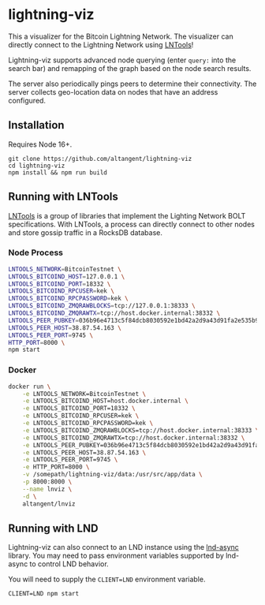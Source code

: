 # lightning-viz

This a visualizer for the Bitcoin Lightning Network. The visualizer can directly connect to the
Lightning Network using [LNTools](https://github.com/altangent/lntools)!

Lightning-viz supports advanced node querying (enter `query:` into the search bar) and remapping of the graph based on the node search results.

The server also periodically pings peers to determine their connectivity. The server collects geo-location data on nodes that have an address configured.

## Installation

Requires Node 16+.

```
git clone https://github.com/altangent/lightning-viz
cd lightning-viz
npm install && npm run build
```

## Running with LNTools

[LNTools](https://github.com/altangent/lntools) is a group of libraries that implement the
Lighting Network BOLT specifications. With LNTools, a process can directly connect to other
nodes and store gossip traffic in a RocksDB database.

### Node Process

```bash
LNTOOLS_NETWORK=BitcoinTestnet \
LNTOOLS_BITCOIND_HOST=127.0.0.1 \
LNTOOLS_BITCOIND_PORT=18332 \
LNTOOLS_BITCOIND_RPCUSER=kek \
LNTOOLS_BITCOIND_RPCPASSWORD=kek \
LNTOOLS_BITCOIND_ZMQRAWBLOCKS=tcp://127.0.0.1:38333 \
LNTOOLS_BITCOIND_ZMQRAWTX=tcp://host.docker.internal:38332 \
LNTOOLS_PEER_PUBKEY=036b96e4713c5f84dcb8030592e1bd42a2d9a43d91fa2e535b9bfd05f2c5def9b9 \
LNTOOLS_PEER_HOST=38.87.54.163 \
LNTOOLS_PEER_PORT=9745 \
HTTP_PORT=8000 \
npm start
```

### Docker

```bash
docker run \
    -e LNTOOLS_NETWORK=BitcoinTestnet \
    -e LNTOOLS_BITCOIND_HOST=host.docker.internal \
    -e LNTOOLS_BITCOIND_PORT=18332 \
    -e LNTOOLS_BITCOIND_RPCUSER=kek \
    -e LNTOOLS_BITCOIND_RPCPASSWORD=kek \
    -e LNTOOLS_BITCOIND_ZMQRAWBLOCKS=tcp://host.docker.internal:38333 \
    -e LNTOOLS_BITCOIND_ZMQRAWTX=tcp://host.docker.internal:38332 \
    -e LNTOOLS_PEER_PUBKEY=036b96e4713c5f84dcb8030592e1bd42a2d9a43d91fa2e535b9bfd05f2c5def9b9 \
    -e LNTOOLS_PEER_HOST=38.87.54.163 \
    -e LNTOOLS_PEER_PORT=9745 \
    -e HTTP_PORT=8000 \
    -v /somepath/lightning-viz/data:/usr/src/app/data \
    -p 8000:8000 \
    --name lnviz \
    -d \
    altangent/lnviz
```

## Running with LND

Lightning-viz can also connect to an LND instance using the [lnd-async](https://github.com/altangent/lnd-async) library. You may need to pass environment variables supported by lnd-async to control LND behavior.

You will need to supply the `CLIENT=LND` environment variable.

```
CLIENT=LND npm start
```
